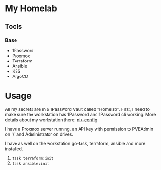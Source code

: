 # My Homelab

## Tools

### Base

- 1Password
- Proxmox
- Terraform
- Ansible
- K3S
- ArgoCD

# Usage

All my secrets are in a 1Password Vault called "Homelab". First, I need to make sure the workstation has 1Password and 1Password cli working. More details about my workstation there: [nix-config](https://github.com/clempat/nix-config)

I have a Proxmox server running, an API key with permission to PVEAdmin on '/' and Administrator on drives.

I have as well on the workstation go-task, terraform, ansible and more installed.

1. `task terraform:init`
2. `task ansible:init`
